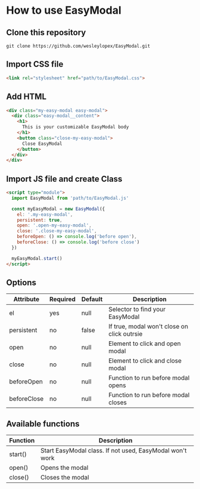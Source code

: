 # How to use EasyModal

## Clone this repository
```
git clone https://github.com/wesleylopex/EasyModal.git
```

## Import CSS file

```HTML
<link rel="stylesheet" href="path/to/EasyModal.css">
```

## Add HTML

```HTML
<div class="my-easy-modal easy-modal">
  <div class="easy-modal__content">
    <h1>
      This is your customizable EasyModal body
    </h1>
    <button class="close-my-easy-modal">
      Close EasyModal
    </button>
  </div>
</div>
```

## Import JS file and create Class

```HTML
<script type="module">
  import EasyModal from 'path/to/EasyModal.js'

  const myEasyModal = new EasyModal({
    el: '.my-easy-modal',
    persistent: true,
    open: '.open-my-easy-modal',
    close: '.close-my-easy-modal',
    beforeOpen: () => console.log('before open'),
    beforeClose: () => console.log('before close')
  })

  myEasyModal.start()
</script>
```

## Options
|Attribute|Required|Default|Description|
|-|-|-|-|
|el|yes|null|Selector to find your EasyModal|
|persistent|no|false|If true, modal won't close on click outrsie|
|open|no|null|Element to click and open modal|
|close|no|null|Element to click and close modal|
|beforeOpen|no|null|Function to run before modal opens|
|beforeClose|no|null|Function to run before modal closes|

## Available functions
|Function|Description|
|-|-|
|start()|Start EasyModal class. If not used, EasyModal won't work
|open()|Opens the modal
|close()|Closes the modal

